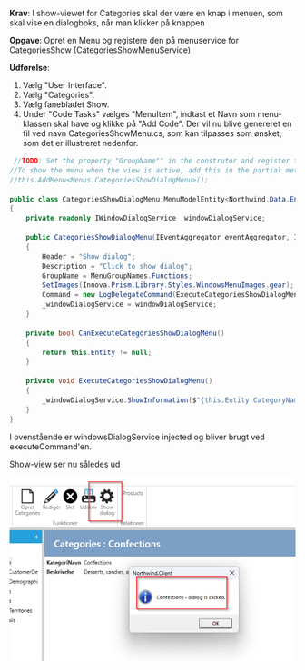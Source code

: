 **Krav**: I show-viewet for Categories skal der være en knap i menuen, som skal vise en dialogboks, når man klikker på knappen

**Opgave**: Opret en Menu og registere den på menuservice for CategoriesShow (CategoriesShowMenuService)

**Udførelse**: 

1. Vælg "User Interface".
2. Vælg "Categories".
3. Vælg fanebladet Show.
4. Under "Code Tasks" vælges "MenuItem", indtast et Navn som menu-klassen skal have og klikke på "Add Code". 
Der vil nu blive genereret en fil ved navn CategoriesShowMenu.cs, som kan tilpasses som ønsket, som det er illustreret nedenfor.

```cs
 //TODO: Set the property "GroupName"" in the construtor and register the menu in the menuservice.
//To show the menu when the view is active, add this in the partial methode 'Initialize' in the showmenuservice: 
//this.AddMenu<Menus.CategoriesShowDialogMenu>();

public class CategoriesShowDialogMenu:MenuModelEntity<Northwind.Data.Entity.CategoriesShow>
{
    private readonly IWindowDialogService _windowDialogService;

    public CategoriesShowDialogMenu(IEventAggregator eventAggregator, IWindowDialogService windowDialogService) :base(eventAggregator)
    {
        Header = "Show dialog";
        Description = "Click to show dialog";
        GroupName = MenuGroupNames.Functions; 
        SetImages(Innova.Prism.Library.Styles.WindowsMenuImages.gear);
        Command = new LogDelegateCommand(ExecuteCategoriesShowDialogMenu, CanExecuteCategoriesShowDialogMenu);
        _windowDialogService = windowDialogService;
    }

    private bool CanExecuteCategoriesShowDialogMenu()
    {
        return this.Entity != null;
    }
     
    private void ExecuteCategoriesShowDialogMenu()
    {
        _windowDialogService.ShowInformation($"{this.Entity.CategoryName} - dialog is clicked.");
    }
}
```

I ovenstående er windowsDialogService injected og bliver brugt ved executeCommand'en.

Show-view ser nu således ud

![Alt text](media/add-menubutton.png)